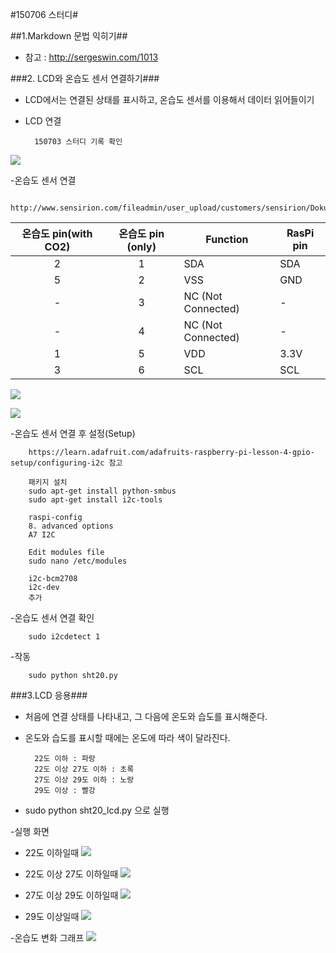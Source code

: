 #150706 스터디#

##1.Markdown 문법 익히기##
- 참고 : http://sergeswin.com/1013

###2. LCD와 온습도 센서 연결하기###
- LCD에서는 연결된 상태를 표시하고, 온습도 센서를 이용해서 데이터 읽어들이기

- LCD 연결

        150703 스터디 기록 확인
        
![](picture/IMG_0074.jpg)

-온습도 센서 연결

        http://www.sensirion.com/fileadmin/user_upload/customers/sensirion/Dokumente/Humidity/Sensirion_Humidity_SHT20_Datasheet_V3.pdf
        
| 온습도 pin(with CO2) | 온습도 pin (only) | Function           | RasPi pin |
|:--------------------:|:-----------------:|--------------------|-----------|
|           2          |         1         | SDA                | SDA       |
|           5          |         2         | VSS                | GND       |
|           -          |         3         | NC (Not Connected) | -         |
|           -          |         4         | NC (Not Connected) | -         |
|           1          |         5         | VDD                | 3.3V      |
|           3          |         6         | SCL                | SCL       |

![](picture/IMG_0071.jpg)

![](picture/IMG_0073.jpg)
  
-온습도 센서 연결 후 설정(Setup)

        https://learn.adafruit.com/adafruits-raspberry-pi-lesson-4-gpio-setup/configuring-i2c 참고
        
        패키지 설치
        sudo apt-get install python-smbus
        sudo apt-get install i2c-tools
        
        raspi-config
        8. advanced options
        A7 I2C
        
        Edit modules file
        sudo nano /etc/modules
        
        i2c-bcm2708
        i2c-dev
        추가
        
-온습도 센서 연결 확인

        sudo i2cdetect 1
        
-작동

        sudo python sht20.py
        

###3.LCD 응용###

- 처음에 연결 상태를 나타내고, 그 다음에 온도와 습도를 표시해준다.
- 온도와 습도를 표시할 때에는 온도에 따라 색이 달라진다.

        22도 이하 : 파랑 
        22도 이상 27도 이하 : 초록 
        27도 이상 29도 이하 : 노랑 
        29도 이상 : 빨강
        
- sudo python sht20_lcd.py 으로 실행
 
-실행 화면

- 22도 이하일때
![](picture/IMG_0075.jpg)

- 22도 이상 27도 이하일때
![](picture/IMG_0076.jpg)

- 27도 이상 29도 이하일때
![](picture/IMG_0077.jpg)

- 29도 이상일때
![](picture/IMG_0078.jpg)


-온습도 변화 그래프
![](picture/test_after2.jpg)
